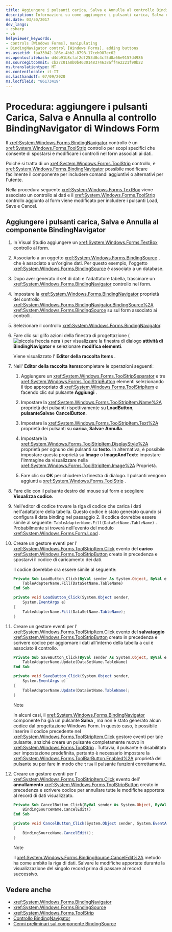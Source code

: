 ```yaml
---
title: Aggiungere i pulsanti carica, Salva e Annulla al controllo BindingNavigator
description: Informazioni su come aggiungere i pulsanti carica, Salva e Annulla al Windows Forms controllo BindingNavigator.
ms.date: 03/30/2017
dev_langs:
- csharp
- vb
helpviewer_keywords:
- controls [Windows Forms], manipulating
- BindingNavigator control [Windows Forms], adding buttons
ms.assetid: faa33042-186e-4bb2-8798-17ceb987ec62
ms.openlocfilehash: d4db91b8cfaf2df253d0c4cf5d8a66e9157d4986
ms.sourcegitcommit: cb27c01a8b0b4630148374638aff4e2221f90b22
ms.translationtype: MT
ms.contentlocale: it-IT
ms.lasthandoff: 07/09/2020
ms.locfileid: "86173419"
---
```

# <a name="how-to-add-load-save-and-cancel-buttons-to-the-windows-forms-bindingnavigator-control"></a>Procedura: aggiungere i pulsanti Carica, Salva e Annulla al controllo BindingNavigator di Windows Form

Il <xref:System.Windows.Forms.BindingNavigator> controllo è un <xref:System.Windows.Forms.ToolStrip> controllo per scopi specifici che consente di spostarsi e modificare i controlli nel form associati ai dati.

Poiché si tratta di un <xref:System.Windows.Forms.ToolStrip> controllo, è <xref:System.Windows.Forms.BindingNavigator> possibile modificare facilmente il componente per includere comandi aggiuntivi o alternativi per l'utente.

Nella procedura seguente <xref:System.Windows.Forms.TextBox> viene associato un controllo ai dati e il <xref:System.Windows.Forms.ToolStrip> controllo aggiunto al form viene modificato per includere i pulsanti Load, Save e Cancel.

## <a name="add-load-save-and-cancel-buttons-to-the-bindingnavigator-component"></a>Aggiungere i pulsanti carica, Salva e Annulla al componente BindingNavigator

1. In Visual Studio aggiungere un <xref:System.Windows.Forms.TextBox> controllo al form.

2. Associarlo a un oggetto <xref:System.Windows.Forms.BindingSource> , che è associato a un'origine dati. Per questo esempio, l'oggetto <xref:System.Windows.Forms.BindingSource> è associato a un database.

3. Dopo aver generato il set di dati e l'adattatore tabella, trascinare un <xref:System.Windows.Forms.BindingNavigator> controllo nel form.

4. Impostare la <xref:System.Windows.Forms.BindingNavigator> proprietà del controllo <xref:System.Windows.Forms.BindingNavigator.BindingSource%2A> <xref:System.Windows.Forms.BindingSource> su sul form associato ai controlli.

5. Selezionare il controllo <xref:System.Windows.Forms.BindingNavigator>.

6. Fare clic sul glifo azioni della finestra di progettazione ( ![ piccola freccia nera ](./media/designer-actions-glyph.gif) ) per visualizzare la finestra di dialogo **attività di BindingNavigator** e selezionare **modifica elementi**.

     Viene visualizzato l' **Editor della raccolta Items** .

7. Nell' **Editor della raccolta Items**completare le operazioni seguenti:

    1. Aggiungere un <xref:System.Windows.Forms.ToolStripSeparator> e tre <xref:System.Windows.Forms.ToolStripButton> elementi selezionando il tipo appropriato di <xref:System.Windows.Forms.ToolStripItem> e facendo clic sul pulsante **Aggiungi** .

    2. Impostare la <xref:System.Windows.Forms.ToolStripItem.Name%2A> proprietà dei pulsanti rispettivamente su **LoadButton**, **pulsanteSalva**e **CancelButton**.

    3. Impostare la <xref:System.Windows.Forms.ToolStripItem.Text%2A> proprietà dei pulsanti su **carica**, **Salva**e **Annulla**.

    4. Impostare la <xref:System.Windows.Forms.ToolStripItem.DisplayStyle%2A> proprietà per ognuno dei pulsanti su **testo**. In alternativa, è possibile impostare questa proprietà su **Image** o **ImageAndText**e impostare l'immagine da visualizzare nella <xref:System.Windows.Forms.ToolStripItem.Image%2A> Proprietà.

    5. Fare clic su **OK** per chiudere la finestra di dialogo. I pulsanti vengono aggiunti a <xref:System.Windows.Forms.ToolStrip> .

8. Fare clic con il pulsante destro del mouse sul form e scegliere **Visualizza codice**.

9. Nell'editor di codice trovare la riga di codice che carica i dati nell'adattatore della tabella. Questo codice è stato generato quando si configura il data binding nel passaggio 2. Il codice dovrebbe essere simile al seguente: `TableAdapterName.Fill(DataSetName.TableName)` . Probabilmente si troverà nell'evento del modulo <xref:System.Windows.Forms.Form.Load> .

10. Creare un gestore eventi per l' <xref:System.Windows.Forms.ToolStripItem.Click> evento del **carico** <xref:System.Windows.Forms.ToolStripButton> creato in precedenza e spostarvi il codice di caricamento dei dati.

     Il codice dovrebbe ora essere simile al seguente:

    ```vb
    Private Sub LoadButton_Click(ByVal sender As System.Object, ByVal e As System.EventArgs) Handles LoadButton.Click
        TableAdapterName.Fill(DataSetName.TableName)
    End Sub
    ```

    ```csharp
    private void LoadButton_Click(System.Object sender,
        System.EventArgs e)
    {
        TableAdapterName.Fill(DataSetName.TableName);
    }
    ```

11. Creare un gestore eventi per l' <xref:System.Windows.Forms.ToolStripItem.Click> evento del **salvataggio** <xref:System.Windows.Forms.ToolStripButton> creato in precedenza e scrivere codice per aggiornare i dati all'interno della tabella a cui è associato il controllo.

    ```vb
    Private Sub SaveButton_Click(ByVal sender As System.Object, ByVal e As System.EventArgs) Handles SaveButton.Click
        TableAdapterName.Update(DataSetName.TableName)
    End Sub
    ```

    ```csharp
    private void SaveButton_Click(System.Object sender,
        System.EventArgs e)
    {
        TableAdapterName.Update(DataSetName.TableName);
    }
    ```

    > [!NOTE]
    > In alcuni casi, il <xref:System.Windows.Forms.BindingNavigator> componente ha già un pulsante **Salva** , ma non è stato generato alcun codice dal progettazione Windows Form. In questo caso, è possibile inserire il codice precedente nel <xref:System.Windows.Forms.ToolStripItem.Click> gestore eventi per tale pulsante, anziché creare un pulsante completamente nuovo in <xref:System.Windows.Forms.ToolStrip> . Tuttavia, il pulsante è disabilitato per impostazione predefinita, pertanto è necessario impostare la <xref:System.Windows.Forms.ToolBarButton.Enabled%2A> proprietà del pulsante su per fare in modo che `true` il pulsante funzioni correttamente.

12. Creare un gestore eventi per l' <xref:System.Windows.Forms.ToolStripItem.Click> evento dell' **annullamento** <xref:System.Windows.Forms.ToolStripButton> creato in precedenza e scrivere codice per annullare tutte le modifiche apportate al record di dati visualizzato.

    ```vb
    Private Sub CancelButton_Click(ByVal sender As System.Object, ByVal e As System.EventArgs) Handles CancelButton.Click
        BindingSourceName.CancelEdit()
    End Sub
    ```

    ```csharp
    private void CancelButton_Click(System.Object sender, System.EventArgs e)
    {
        BindingSourceName.CancelEdit();
    }
    ```

    > [!NOTE]
    > Il <xref:System.Windows.Forms.BindingSource.CancelEdit%2A> metodo ha come ambito la riga di dati. Salvare le modifiche apportate durante la visualizzazione del singolo record prima di passare al record successivo.

## <a name="see-also"></a>Vedere anche

- <xref:System.Windows.Forms.BindingNavigator>
- <xref:System.Windows.Forms.BindingSource>
- <xref:System.Windows.Forms.ToolStrip>
- [Controllo BindingNavigator](bindingnavigator-control-windows-forms.md)
- [Cenni preliminari sul componente BindingSource](bindingsource-component-overview.md)
